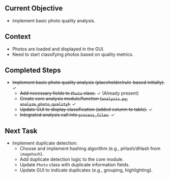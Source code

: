 ## Current Objective

- Implement basic photo quality analysis.

## Context

- Photos are loaded and displayed in the GUI.
- Need to start classifying photos based on quality metrics.

## Completed Steps

- ~~Implement basic photo quality analysis (placeholder/rule-based initially).~~ ✓
  - ~~Add necessary fields to `Photo` class.~~ ✓ (Already present)
  - ~~Create core analysis module/function (`analysis.py`, `analyze_photo_quality`).~~ ✓
  - ~~Update GUI to display classification (added column to table).~~ ✓
  - ~~Integrated analysis call into `process_files`.~~ ✓

## Next Task

- Implement duplicate detection:
  - Choose and implement hashing algorithm (e.g., pHash/dHash from `imagehash`).
  - Add duplicate detection logic to the core module.
  - Update `Photo` class with duplicate information fields.
  - Update GUI to indicate duplicates (e.g., grouping, highlighting). 